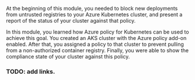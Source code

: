 At the beginning of this module, you needed to block new deployments from untrusted registries to your Azure Kubernetes cluster, and present a report of the status of your cluster against that policy.

In this module, you learned how Azure policy for Kubernetes can be used to achieve this goal. You created an AKS cluster with the Azure policy add-on enabled. After that, you assigned a policy to that cluster to prevent pulling from a non-authorized container registry. Finally, you were able to show the compliance state of your cluster against this policy.

### TODO: add links.
